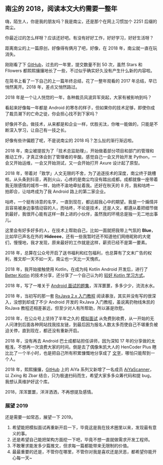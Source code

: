 ## 南尘的 2018，阅读本文大约需要一整年

嗨，陌生人，你是我的朋友吗？我是南尘，还是那个在网上习惯加个 2251 后缀的南尘。

你最近过的怎么样呀？应该还好吧。有没有好好工作，好好学习，好好生活呀？

距离南尘的上一篇原创，好像得有俩月了吧，好像，在 2018 年，南尘就一直在玩消失。

刚刚看了下 [GitHub](https://github.com/nanchen2251)，过去的一年里，提交数量不到 50 次，虽然 Stars 和 Fllowers 都熙熙攘攘地长了一些，不过似乎确实好久没有产生什么新的内容啦。

在简书上看了一下自己的上一篇年终总结，花了一整年观看的 2017 年总结，早已悄然离开。2018 年，差点又悄然路过。

2018 年是一个让人恍惚的一年，各种裁员风波异军突起，大家有被影响到吗？

看起来好像每一年都是 Android 的寒冬的样子，但如果你的技术足够，即使你成了裁员潮下的亡命之徒，你会担心找不到下家吗？

好像并不会。做技术，从来都是和企业一样，优胜劣汰，你唯一能做的，只能是不断深入学习，让自己有一技之长。

好像有些许偏题了呢，不是说南尘的 2018 吗？怎么扯的渐行渐远啦。

2018 年，南尘被提拔为了「技术总监助理」，开始做着部分项目和部门的管理和推动工作，才真正体会到了管理者的辛酸。感觉自己一会又开始开发 Python，一会又开始运维，一会又开始测试，又一会开始打开 Axure 设计起了原型。

2018 年，带着对「致学」人文无限的不舍，为了追逐技术的深度，南尘终于跳槽啦。从头条到抖音，再到火山，心疼的是南尘均没有踏出成都。成都就像一座带着我无限感情的城市一样，始终不渝地牵扯着我。还好在秋天的 8 月，我和咕咚一拍即合，让咕咚成为了我 Android 路上的第二家企业。

咕咚，一个挺有诗意的名字，一直到现在，都远超我心中的期望。我是一个煽情并且容易被身边事情动容的人，而咕咚，不论是技术，还是人文，都遵从着把细节做到最好，我很开心能有这样一群上进的小伙伴，虽然我的环境总是独一无二地出事儿。

这里会有好多好多的人，在技术上帮助自己，比如一面就把我带上气氛的 **Blue**，比如早已声名在外的 **Hideeee**，还有一些我暂时还不知道他们网络昵称的大佬们，慢慢地，我才发现，原来最好的工作就是这样，薪资已经不是第一要素。

2018 年，总算在公众号开启了送书福利和红包福利，也总算有了文末广告的权利，推文却一天不如一天，南尘也一天比一天愧疚。

2018 年，我开始接触使用 Kotlin，在成为纯 Kotlin Android 开发后，进行了 [Better Kotlin](https://mp.weixin.qq.com/s/E83nfE2w8S9gE9WcQwv8Sg) 的技术分享，还分享了一个自己认为的 [较好 Kotlin 学习方式](https://mp.weixin.qq.com/s/hOLZEozcVp-aXyPwO0gQDA)。

2018 年，写了一堆关于 [Android 面试的题集](https://mp.weixin.qq.com/s/Ix6V6e3AS8nNcJ84TEbNCg)，浑浑噩噩，多多少少，流流水水。

2018 年，当初写的那一套 [RxJava 2.x 入门教程](https://www.jianshu.com/p/0cd258eecf60) 阅读暴涨，其实并没有写的很深入，没想到却成了不少 Android 开发的 RxJava 入门教程，虽说离扔物线朱凯的 RxJava 教程还相差甚远，但至少对人有所帮助，所以甚是欣慰。

2018 年，在公众号上坚持了半年之久的 [模拟面试](https://mp.weixin.qq.com/s/WRdSmGxwDp-CpQcSlmJYlg) 从免费到收费，从一开始的无人问津到后面各种网站找我挂友链，到最后因为报名人数太多而使自己不堪重负被迫关停，直到现在，都还没有重新开启。

2018 年，没有再去 Android 巴士成都站担任讲师，因为深知 17 年的分享做的太粗浅，不想再一次浪费大家的时间。倒是去了偶像朱凯大人的 HenCoder Plus 瞎比比了一个半小时，也是把自己所有积累慷慨地分享成了 [文字](https://mp.weixin.qq.com/s/rP1vTJpoLlqj9jfj13WKeQ)，哪怕只能帮到一个人。

2018 年，熙熙攘攘，[GitHub](https://github.com/nanchen2251) 上的 AiYa 系列又新增了一名成员 [AiYaScanner](https://github.com/nanchen2251/AiYaScanner)，以 Zxing 和 Zbar 结合，只为极速扫码而生，希望大家多多众筹代码和提 bug，我想认真维护好这个库。

2018，浑浑噩噩，洋洋洒洒，不再想提及感情。

### 展望 2019

还是需要一如常态，展望一下 2019。

1. 希望能把模拟面试再重新开启一下，毕竟这是我在技术圈里以来，发现最有意义的事。
2. 还是希望自己能把架构方面挖一下吧，毕竟不想一直就做需求开发工程师。
3. 不敢奢求能发多少篇推文，但求每一篇都能带来无限制的价值。
4. 最最重要的还是，不管你在哪里，不管你对我是喜欢还是厌恶，都希望你能开心每一天~

